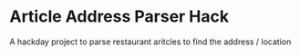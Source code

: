 # Article Address Parser Hack

A hackday project to parse restaurant aritcles to find the address / location